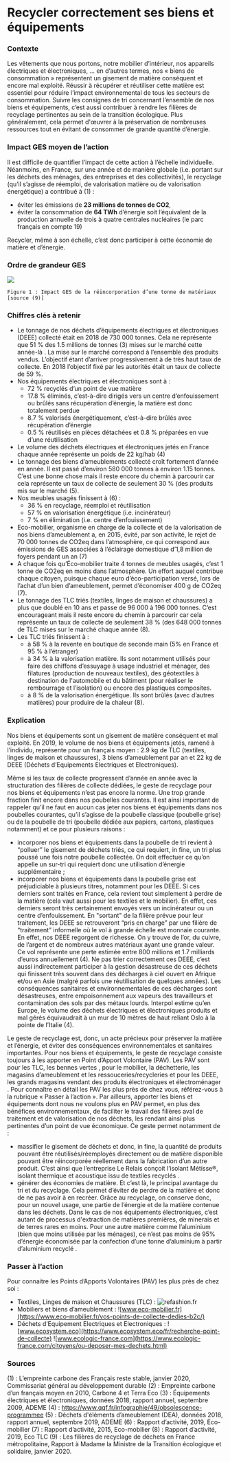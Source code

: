 # Recycler correctement ses biens et équipements

### Contexte
Les vêtements que nous portons, notre mobilier d’intérieur, nos appareils électriques et électroniques, … en d’autres termes, nos « biens de consommation » représentent un gisement de matière conséquent et encore mal exploité. Réussir à récupérer et réutiliser cette matière est essentiel pour réduire l’impact environnemental de tous les secteurs de consommation. Suivre les consignes de tri concernant l’ensemble de nos biens et équipements, c’est aussi contribuer à rendre les filières de recyclage pertinentes au sein de la transition écologique. Plus généralement, cela permet d'œuvrer à la préservation de nombreuses ressources tout en évitant de consommer de grande quantité d’énergie.

### Impact GES moyen de l’action
Il est difficile de quantifier l’impact de cette action à l’échelle individuelle. Néanmoins, en France, sur une année et de manière globale (i.e. portant sur les déchets des ménages, des entreprises et des collectivités), le recyclage (qu’il s’agisse de réemploi, de valorisation matière ou de valorisation énergétique) a contribué à (1) :
- éviter les émissions de **23 millions de tonnes de CO2**,
- éviter la consommation de **64 TWh** d’énergie soit l’équivalent de la production annuelle de trois à quatre centrales nucléaires (le parc français en compte 19)

Recycler, même à son échelle, c’est donc participer à cette économie de matière et d’énergie.

### Ordre de grandeur GES

![](https://www.associationbilancarbone.fr/wp-content/uploads/2020/12/trier-dechets-consommation-fig1.jpg)
 
```Figure 1 : Impact GES de la réincorporation d’une tonne de matériaux [source (9)]```


### Chiffres clés à retenir
- Le tonnage de nos déchets d’équipements électriques et électroniques (DEEE) collecté était en 2018 de 730 000 tonnes. Cela ne représente que 51 % des 1.5 millions de tonnes (3) mises sur le marché cette année-là . La mise sur le marché correspond à l’ensemble des produits vendus. L’objectif étant d’arriver progressivement à de très haut taux de collecte. En 2018 l’objectif fixé par les autorités était un taux de collecte de 59 %.
- Nos équipements électriques et électroniques sont à :
	- 72 % recyclés d’un point de vue matière
	- 17.8 % éliminés, c’est-à-dire dirigés vers un centre d’enfouissement ou brûlés sans récupération d’énergie, la matière est donc totalement perdue
	- 8.7 % valorisés énergétiquement, c’est-à-dire brûlés avec récupération d’énergie
	- 0.5 % réutilisés en pièces détachées et 0.8 % préparées en vue d’une réutilisation
- Le volume des déchets électriques et électroniques jetés en France chaque année représente un poids de 22 kg/hab (4)
- Le tonnage des biens d’ameublements collecté croît fortement d’année en année. Il est passé d’environ 580 000 tonnes à environ 1.15 tonnes. C’est une bonne chose mais il reste encore du chemin à parcourir car cela représente un taux de collecte de seulement 30 % (des produits mis sur le marché (5).
- Nos meubles usagés finissent à (6) :
	- 36 % en recyclage, réemploi et réutilisation
	- 57 % en valorisation énergétique (i.e. incinérateur)
	- 7 % en élimination (i.e. centre d’enfouissement)
- Eco-mobilier, organisme en charge de la collecte et de la valorisation de nos biens d’ameublement a, en 2015, évité, par son activité, le rejet de 70 000 tonnes de CO2eq dans l’atmosphère, ce qui correspond aux émissions de GES associées à l’éclairage domestique d’1,8 million de foyers pendant un an (7)
- A chaque fois qu’Éco-mobilier traite 4 tonnes de meubles usagés, c’est 1 tonne de CO2eq en moins dans l’atmosphère. Un effort auquel contribue chaque citoyen, puisque chaque euro d’éco-participation versé, lors de l’achat d’un bien d’ameublement, permet d’économiser 400 g de CO2eq (7).
- Le tonnage des TLC triés (textiles, linges de maison et chaussures) a plus que doublé en 10 ans et passe de 96 000 à 196 000 tonnes. C’est encourageant mais il reste encore du chemin à parcourir car cela représente un taux de collecte de seulement 38 % (des 648 000 tonnes de TLC mises sur le marché chaque année (8).
- Les TLC triés finissent à :
	- à 58 % à la revente en boutique de seconde main (5% en France et 95 % à l’étranger)
	- à 34 %  à la valorisation matière. Ils sont notamment utilisés pour faire des chiffons d’essuyage à usage industriel et ménager, des filatures (production de nouveaux textiles), des géotextiles à destination de l'automobile et du bâtiment (pour réaliser le rembourrage et l’isolation) ou encore des plastiques composites.
	- à 8 % de la valorisation énergétique. Ils sont brûlés (avec d’autres matières) pour produire de la chaleur (8). 

### Explication
Nos biens et équipements sont un gisement de matière conséquent et mal exploité. En 2019, le volume de nos biens et équipements jetés, ramené à l’individu, représente pour un français moyen : 2.9 kg  de TLC (textiles, linges de maison et chaussures), 3 biens d’ameublement par an et 22 kg de DEEE (Déchets d’Equipements Electriques et Electroniques).

Même si les taux de collecte progressent d’année en année avec la structuration des filières de collecte dédiées, le geste de recyclage pour nos biens et équipements n’est pas encore la norme. Une trop grande fraction finit encore dans nos poubelles courantes. Il est ainsi important de rappeler qu’il ne faut en aucun cas jeter nos biens et équipements dans nos poubelles courantes, qu’il s’agisse de la poubelle classique (poubelle grise) ou de la poubelle de tri (poubelle dédiée aux papiers, cartons, plastiques notamment) et ce pour plusieurs raisons :
- incorporer nos biens et équipements dans la poubelle de tri revient à “polluer” le gisement de déchets triés, ce qui requiert, in fine, un tri plus poussé une fois notre poubelle collectée. On doit effectuer ce qu’on appelle un sur-tri qui requiert donc une utilisation d’énergie supplémentaire ; 
- incorporer nos biens et équipements dans la poubelle grise est préjudiciable à plusieurs titres, notamment pour les DEEE. Si ces derniers sont traités en France, cela revient tout simplement à perdre de la matière (cela vaut aussi pour les textiles et le mobilier). En effet, ces derniers seront très certainement envoyés vers un incinérateur ou un centre d’enfouissement. En "sortant" de la filière prévue pour leur traitement, les DEEE se retrouveront “pris en charge” par une filière de “traitement” informelle où le vol à grande échelle est monnaie courante. En effet, nos DEEE regorgent de richesse. On y trouve de l’or, du cuivre, de l’argent et de nombreux autres matériaux ayant une grande valeur. Ce vol représente une perte estimée entre 800 millions et 1.7 milliards d’euros annuellement (4). Ne pas trier correctement ces DEEE, c’est aussi indirectement participer à la gestion désastreuse de ces déchets qui finissent très souvent dans des décharges à ciel ouvert en Afrique et/ou en Asie (malgré parfois une réutilisation de quelques années). Les conséquences sanitaires et environnementales de ces décharges sont désastreuses, entre empoisonnement aux vapeurs des travailleurs et contamination des sols par des métaux lourds. Interpol  estime qu’en Europe, le volume des déchets électriques et électroniques produits et mal gérés équivaudrait à un mur de 10 mètres de haut reliant Oslo à la pointe de l’Italie (4).

Le geste de recyclage est, donc, un acte précieux pour préserver la matière et l’énergie, et éviter des conséquences environnementales et sanitaires importantes. Pour nos biens et équipements, le geste de recyclage consiste toujours à les apporter en Point d’Apport Volontaire (PAV). Les PAV sont pour les TLC, les bennes vertes , pour le mobilier, la déchetterie, les magasins d’ameublement et les ressouceries/recycleries et pour les DEEE, les grands magasins vendant des produits électroniques et électroménager . Pour connaître en détail les PAV les plus près de chez vous, référez-vous à la rubrique « Passer à l’action ».
Par ailleurs, apporter les biens et équipements dont nous ne voulons plus en PAV permet, en plus des bénéfices environnementaux, de faciliter le travail des filières aval de traitement et de valorisation de nos déchets, les rendant ainsi plus pertinentes d’un point de vue économique. Ce geste permet notamment de :
- massifier le gisement de déchets et donc, in fine, la quantité de produits pouvant être réutilisés/réemployés directement ou de matière disponible pouvant être réincorporée réellement dans la fabrication d’un autre produit. C’est ainsi que l’entreprise Le Relais conçoit l’isolant Métisse®, isolant thermique et acoustique issu de textiles recyclés .
- générer des économies de matière. Et c’est là, le principal avantage du tri et du recyclage. Cela permet d’éviter de perdre de la matière et donc de ne pas avoir à en recréer. Grâce au recyclage, on conserve donc, pour un nouvel usage, une partie de l’énergie et de la matière contenue dans les déchets. Dans le cas de nos équipements électroniques, c’est autant de processus d'extraction de matières premières, de minerais et de terres rares en moins. Pour une autre matière comme l’aluminium (bien que moins utilisée par les ménages), ce n’est pas moins de 95% d’énergie économisée par la confection d’une tonne d’aluminium à partir d’aluminium recyclé .

### Passer à l’action
Pour connaitre les Points d’Apports Volontaires (PAV) les plus près de chez soi :
- Textiles, Linges de maison et Chaussures (TLC) : 
![refashion.fr](https://refashion.fr/citoyen/fr/je-d%C3%A9pose)
- Mobiliers et biens d’ameublement : 
![www.eco-mobilier.fr](https://www.eco-mobilier.fr/vos-points-de-collecte-dedies-b2c/)
- Déchets d’Equipement Electriques et Electroniques :
![www.ecosystem.eco](https://www.ecosystem.eco/fr/recherche-point-de-collecte)
![www.ecologic-france.com](https://www.ecologic-france.com/citoyens/ou-deposer-mes-dechets.html)

### Sources
(1) : L’empreinte carbone des Français reste stable, janvier 2020, Commissariat général au développement durable
(2) : Empreinte carbone d’un français moyen en 2010,  Carbone 4 et Terra Eco
(3) : Équipements électriques et électroniques, données 2018, rapport annuel, septembre 2009, ADEME
(4) : https://www.qqf.fr/infographie/49/obsolescence-programmee 
(5) : Déchets d'éléments d’ameublement (DEA), données 2018, rapport annuel, septembre 2019, ADEME 
(6) : Rapport d’activité, 2019, Eco-mobilier
(7) : Rapport d’activité, 2015, Eco-mobilier
(8) : Rapport d’activité, 2019, Eco TLC
(9) : Les filières de recyclage de déchets en France métropolitaine, Rapport à Madame la Ministre de la Transition écologique et solidaire, janvier 2020.
